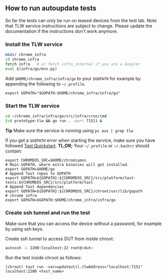## How to run autoupdate tests

So far the tests can only be run on leased devices from the test lab.
Note that TLW service instructions are subject to change. Please update the
documentation if the instructions don't work anymore.

### Install the TLW service

```bash
mkdir chrome_infra
cd chrome_infra
fetch infra   # or fetch infra_internal if you are a Googler
eval $(infra/go/env.py)
```

Add `$HOME/chrome_infra/infra/go` to your `$GOPATH` for example by appending
the following to `~/.profile`.

```
export GOPATH="$GOPATH:$HOME/chrome_infra/infra/go"
```

### Start the TLW service

```bash
cd ~/chrome_infra/infra/go/src/infra/cros/cmd
(cd prototype-tlw && go run . -port 7151) &
```

**Tip** Make sure the service is running using `ps aux | grep tlw`

If you get a `$GOPATH` error when starting the service, make sure you have
followed
[Tast Quickstart](https://chromium.googlesource.com/chromiumos/platform/tast/+/HEAD/docs/quickstart.md).
**TL;DR;** Your `~/.profile` or `~/.bashrc` should contain:

```
export CHROMEOS_SRC=$HOME/chromiumos
# Main GOPATH, where extra binaries will get installed.
export GOPATH=$HOME/go
# Append Tast repos to GOPATH
export GOPATH=${GOPATH}:${CHROMEOS_SRC}/src/platform/tast-tests:${CHROMEOS_SRC}/src/platform/tast
# Append Tast dependencies
export GOPATH=${GOPATH}:${CHROMEOS_SRC}/chroot/usr/lib/gopath
# chrome infra
export GOPATH=$GOPATH:$HOME/chrome_infra/infra/go
```

### Create ssh tunnel and run the test

Make sure that you can access the device without a password, for example by
using ssh keys.

Create ssh tunnel to access DUT from inside chroot:

```bash
autossh -L 2200:localhost:22 root@<dut>
```

Run the test inside chroot as follows:

```
(chroot) tast run -var=updateutil.tlwAddress="localhost:7151" localhost:2200 <test_name>
```
